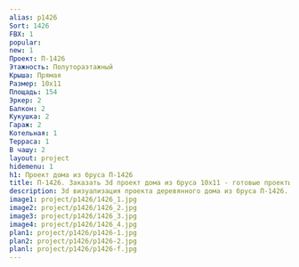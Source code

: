 ```yaml
---
alias: p1426
Sort: 1426
FBX: 1
popular: 
new: 1
Проект: П-1426
Этажность: Полутораэтажный
Крыша: Прямая
Размер: 10х11
Площадь: 154
Эркер: 2
Балкон: 2
Кукушка: 2
Гараж: 2
Котельная: 1
Терраса: 1
В чашу: 2
layout: project
hidemenu: 1
h1: Проект дома из бруса П-1426
title: П-1426. Заказать 3d проект дома из бруса 10х11 - готовые проекты
description: 3d визуализация проекта деревянного дома из бруса П-1426. Площадь 154 м2, размер 10х11. Вы можете внести любые изменения в проект.
image1: project/p1426/1426_1.jpg
image2: project/p1426/1426_2.jpg
image3: project/p1426/1426_3.jpg
image4: project/p1426/1426_4.jpg
plan1: project/p1426/p1426-1.jpg
plan2: project/p1426/p1426-2.jpg
planl: project/p1426/p1426-f.jpg
---
```

